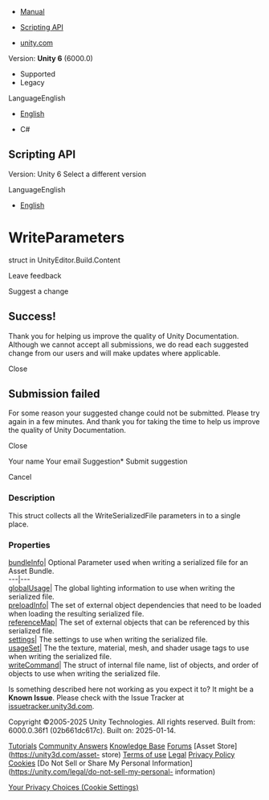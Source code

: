 [ ]()

  * [Manual](../Manual/index.html)
  * [Scripting API](../ScriptReference/index.html)

  * [unity.com](https://unity.com/)

Version: **Unity 6** (6000.0)

  * Supported
  * Legacy

LanguageEnglish

  * [English]()

  * C#

[ ](https://docs.unity3d.com)

## Scripting API

Version: Unity 6 Select a different version

LanguageEnglish

  * [English]()

# WriteParameters

struct in UnityEditor.Build.Content

Leave feedback

Suggest a change

## Success!

Thank you for helping us improve the quality of Unity Documentation. Although
we cannot accept all submissions, we do read each suggested change from our
users and will make updates where applicable.

Close

## Submission failed

For some reason your suggested change could not be submitted. Please <a>try
again</a> in a few minutes. And thank you for taking the time to help us
improve the quality of Unity Documentation.

Close

Your name Your email Suggestion* Submit suggestion

Cancel

[ ]()

### Description

This struct collects all the WriteSerializedFile parameters in to a single
place.

### Properties

[bundleInfo](Build.Content.WriteParameters-bundleInfo.html)| Optional
Parameter used when writing a serialized file for an Asset Bundle.  
---|---  
[globalUsage](Build.Content.WriteParameters-globalUsage.html)| The global
lighting information to use when writing the serialized file.  
[preloadInfo](Build.Content.WriteParameters-preloadInfo.html)| The set of
external object dependencies that need to be loaded when loading the resulting
serialized file.  
[referenceMap](Build.Content.WriteParameters-referenceMap.html)| The set of
external objects that can be referenced by this serialized file.  
[settings](Build.Content.WriteParameters-settings.html)| The settings to use
when writing the serialized file.  
[usageSet](Build.Content.WriteParameters-usageSet.html)| The the texture,
material, mesh, and shader usage tags to use when writing the serialized file.  
[writeCommand](Build.Content.WriteParameters-writeCommand.html)| The struct of
internal file name, list of objects, and order of objects to use when writing
the serialized file.  
  
Is something described here not working as you expect it to? It might be a
**Known Issue**. Please check with the Issue Tracker at
[issuetracker.unity3d.com](https://issuetracker.unity3d.com).

Copyright ©2005-2025 Unity Technologies. All rights reserved. Built from:
6000.0.36f1 (02b661dc617c). Built on: 2025-01-14.

[Tutorials](https://unity3d.com/learn) [Community
Answers](https://answers.unity3d.com) [Knowledge
Base](https://support.unity3d.com/hc/en-us)
[Forums](https://forum.unity3d.com) [Asset Store](https://unity3d.com/asset-
store) [Terms of use](https://docs.unity3d.com/Manual/TermsOfUse.html)
[Legal](https://unity.com/legal) [Privacy
Policy](https://unity.com/legal/privacy-policy)
[Cookies](https://unity.com/legal/cookie-policy) [Do Not Sell or Share My
Personal Information](https://unity.com/legal/do-not-sell-my-personal-
information)

[Your Privacy Choices (Cookie Settings)](javascript:void\(0\);)


